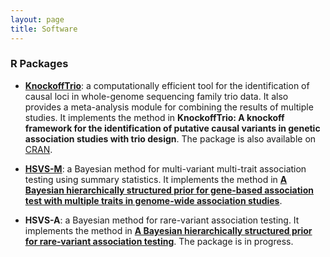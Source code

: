 ```yaml
---
layout: page
title: Software
---
```


### R Packages

- [**KnockoffTrio**](https://github.com/yiyangphd/KnockoffTrio): a computationally efficient tool for the identification of causal loci in whole-genome sequencing family trio data. It also provides a meta-analysis module for combining the results of multiple studies. It implements the method in **KnockoffTrio: A knockoff framework for the identification of putative causal variants in genetic association studies with trio design**. The package is also available on [CRAN](https://cran.r-project.org/web/packages/KnockoffTrio).

- [**HSVS-M**](https://github.com/yiyangphd/HSVSM): a Bayesian method for multi-variant multi-trait association testing using summary statistics. It implements the method in [**A Bayesian hierarchically structured prior for gene-based association test with multiple traits in genome-wide association studies**](https://doi.org/10.1002/gepi.22437). 

- **HSVS-A**: a Bayesian method for rare-variant association testing. It implements the method in [**A Bayesian hierarchically structured prior for rare‐variant
association testing**](https://doi.org/10.1002/gepi.22379). The package is in progress.
